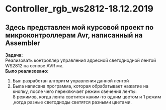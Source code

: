 # Controller_rgb_ws2812-18.12.2019
## Здесь представлен мой курсовой проект по микроконтроллерам Avr, написанный на Assembler
**Задача:**  
Реализовать контроллер управления адресной светодиодной лентой WS2812 на основе AVR мк.  
**Было реализовано:**  
1. Был разработан алгоритм управления данной лентой
2. Была написана программа, которая обрабатывает нажатие на кнопку, после чего переключает режим свечения ленты:  
8 режимов, когда лента светится каким-то одним цветом и 1 режим ,когда разные светодиоды светятся разными цветами.

